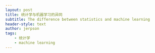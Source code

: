 ```yaml
---
layout: post
title: 统计学与机器学习的异同
subtitle: The difference between statistics and machine learning
header-style: text
author: jerpson
tags:
    - 统计学
    - machine learning
---
```


